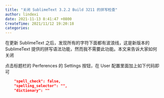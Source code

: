 ```yaml
---
title: "关闭 SublimeText 3.2.2 Build 3211 的拼写检查"
author: lindexi
date: 2021-11-13 8:41:47 +0800
CreateTime: 2021/11/12 19:20:18
categories: 
---
```


在更新 SublimeText 之后，发现所有的字符下面都有波浪线，这是新版本的 SublimeText 提供的拼写语法功能，然而我不需要此功能。本文来告诉大家如何关闭

<!--more-->


<!-- CreateTime:2021/11/12 19:20:18 -->

<!-- 发布 -->

点击标题栏的 Perferences 的 Settings 按钮，在 User 配置里面加上如下代码即可

```json
	"spell_check": false,
	"spelling_selector": "",
	"dictionary": ""
```


